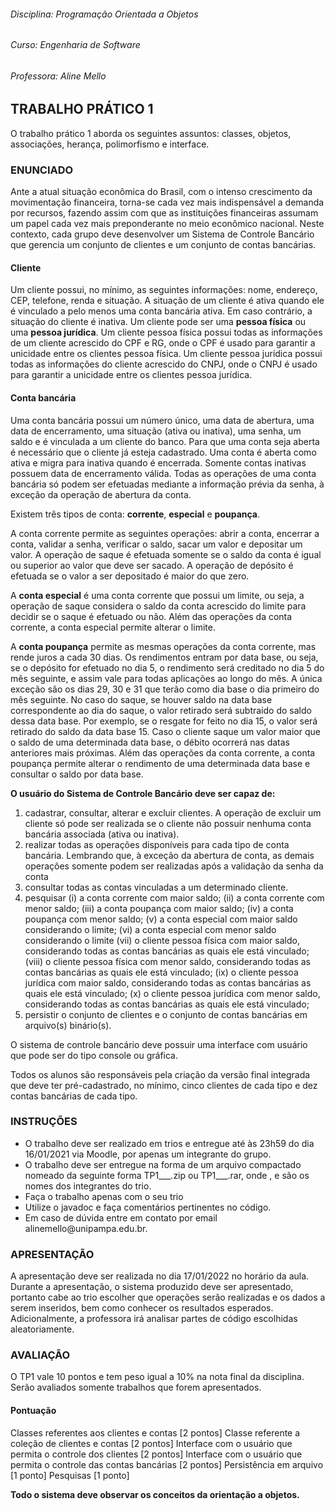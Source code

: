 ###### Disciplina: Programação Orientada a Objetos
###### Curso: Engenharia de Software
###### Professora: Aline Mello

## TRABALHO PRÁTICO 1
O trabalho prático 1 aborda os seguintes assuntos: classes, objetos, associações, herança, polimorfismo e interface.
### ENUNCIADO
Ante a atual situação econômica do Brasil, com o intenso crescimento da movimentação
financeira, torna-se cada vez mais indispensável a demanda por recursos, fazendo assim com que as instituições financeiras assumam um papel cada vez mais preponderante no meio econômico nacional. Neste contexto, cada grupo deve desenvolver um Sistema de Controle Bancário que gerencia um conjunto de clientes e um conjunto de contas bancárias.
#### Cliente
Um cliente possui, no mínimo, as seguintes informações: nome, endereço, CEP, telefone, renda e situação. A situação de um cliente é ativa quando ele é vinculado a pelo menos uma conta bancária ativa. Em caso contrário, a situação do cliente é inativa. Um cliente pode ser uma <b>pessoa física</b> ou uma <b>pessoa jurídica</b>. Um cliente pessoa física possui todas as informações de um cliente acrescido do CPF e RG, onde o CPF é usado para garantir a unicidade entre os clientes pessoa física. Um cliente pessoa jurídica possui todas as informações do cliente acrescido do CNPJ, onde o CNPJ é usado para garantir a unicidade entre os clientes pessoa jurídica.
#### Conta bancária
Uma conta bancária possui um número único, uma data de abertura, uma data de encerramento, uma situação (ativa ou inativa), uma senha, um saldo e é vinculada a um
cliente do banco. Para que uma conta seja aberta é necessário que o cliente já esteja
cadastrado. Uma conta é aberta como ativa e migra para inativa quando é encerrada.
Somente contas inativas possuem data de encerramento válida. Todas as operações de
uma conta bancária só podem ser efetuadas mediante a informação prévia da senha, à
exceção da operação de abertura da conta.

Existem três tipos de conta: <b>corrente</b>, <b>especial</b> e <b>poupança</b>.

A conta corrente permite as seguintes operações: abrir a conta, encerrar a conta, validar a senha, verificar o saldo, sacar um valor e depositar um valor. A operação de saque é efetuada somente se o saldo da conta é igual ou superior ao valor que deve ser sacado. A operação de depósito é efetuada se o valor a ser depositado é maior do que zero.

A <b>conta especial</b> é uma conta corrente que possui um limite, ou seja, a operação de saque considera o saldo da conta acrescido do limite para decidir se o saque é efetuado ou não. Além das operações da conta corrente, a conta especial permite alterar o limite.

A <b>conta poupança</b> permite as mesmas operações da conta corrente, mas rende juros a cada 30 dias. Os rendimentos entram por data base, ou seja, se o depósito for efetuado no dia 5, o rendimento será creditado no dia 5 do mês seguinte, e assim vale para todas aplicações ao longo do mês. A única exceção são os dias 29, 30 e 31 que terão como dia base o dia primeiro do mês seguinte. No caso do saque, se houver saldo na data base correspondente ao dia do saque, o valor retirado será subtraído do saldo dessa data base. Por exemplo, se o resgate for feito no dia 15, o valor será retirado do saldo da data base 15. Caso o cliente saque um valor maior que o saldo de uma determinada data base, o débito ocorrerá nas datas anteriores mais próximas. Além das operações da conta corrente, a conta poupança permite alterar o rendimento de uma determinada data base e consultar o saldo por data base.


<b>O usuário do Sistema de Controle Bancário deve ser capaz de:</b>
<ol>
    <li>
        cadastrar, consultar, alterar e excluir clientes. A operação de excluir um cliente só pode ser realizada se o cliente não possuir nenhuma conta bancária associada (ativa ou inativa).
    </li>
    <li>
    realizar todas as operações disponíveis para cada tipo de conta bancária. Lembrando que, à exceção da abertura de conta, as demais operações somente podem ser realizadas após a validação da senha da conta
    </li>
    <li>
    consultar todas as contas vinculadas a um determinado cliente.
    </li>
    <li>
    pesquisar (i) a conta corrente com maior saldo; (ii) a conta corrente com menor
saldo; (iii) a conta poupança com maior saldo; (iv) a conta poupança com menor saldo; (v) a conta especial com maior saldo considerando o limite; (vi) a conta
especial com menor saldo considerando o limite (vii) o cliente pessoa física com
maior saldo, considerando todas as contas bancárias as quais ele está vinculado;
(viii) o cliente pessoa física com menor saldo, considerando todas as contas bancárias as quais ele está vinculado; (ix) o cliente pessoa jurídica com maior saldo, considerando todas as contas bancárias as quais ele está vinculado; (x) o cliente pessoa jurídica com menor saldo, considerando todas as contas bancárias as quais ele está vinculado;
    </li>
    <li>
    persistir o conjunto de clientes e o conjunto de contas bancárias em arquivo(s)
binário(s).
    </li>
</ol>

O sistema de controle bancário deve possuir uma interface com usuário que pode
ser do tipo console ou gráfica.

Todos os alunos são responsáveis pela criação da versão final integrada que deve ter pré-cadastrado, no mínimo, cinco clientes de cada tipo e dez contas bancárias de cada
tipo.
### INSTRUÇÕES
<ul>
    <li>
    O trabalho deve ser realizado em trios e entregue até às 23h59 do dia 16/01/2021 via Moodle, por apenas um integrante do grupo.
    </li>
    <li>
        O trabalho deve ser entregue na forma de um arquivo compactado nomeado da
seguinte forma TP1_<nome1>_<nome2>_<nome3>.zip ou TP1_<nome1>_<nome2>_<nome3>.rar, onde <nome1>, <nome2> e <nome3> são os nomes dos integrantes do trio.
    </li>
    <li>Faça o trabalho apenas com o seu trio</li>
    <li>Utilize o javadoc e faça comentários pertinentes no código.</li>
    <li>Em caso de dúvida entre em contato por email alinemello@unipampa.edu.br.</li>
</ul>

### APRESENTAÇÃO
A apresentação deve ser realizada no dia 17/01/2022 no horário da aula. Durante a
apresentação, o sistema produzido deve ser apresentado, portanto cabe ao trio escolher que operações serão realizadas e os dados a serem inseridos, bem como conhecer os resultados esperados. Adicionalmente, a professora irá analisar partes de código escolhidas aleatoriamente.
### AVALIAÇÃO
O TP1 vale 10 pontos e tem peso igual a 10% na nota final da disciplina. Serão avaliados somente trabalhos que forem apresentados.
#### Pontuação

Classes referentes aos clientes e contas [2 pontos]
Classe referente a coleção de clientes e contas [2 pontos]
Interface com o usuário que permita o controle dos clientes [2 pontos]
Interface com o usuário que permita o controle das contas bancárias [2 pontos]
Persistência em arquivo [1 ponto]
Pesquisas [1 ponto]


<b>Todo o sistema deve observar os conceitos da orientação a objetos.</b>
